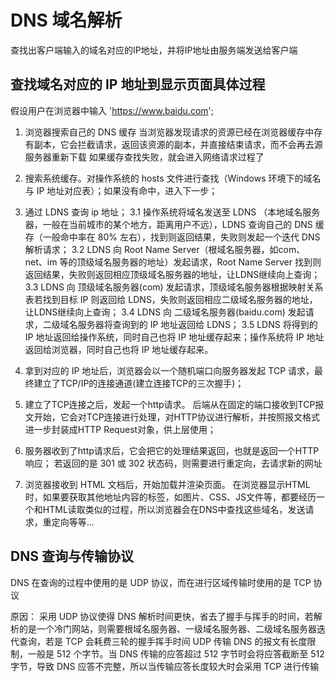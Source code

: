 # DNS 域名解析

查找出客户端输入的域名对应的IP地址，并将IP地址由服务端发送给客户端

## 查找域名对应的 IP 地址到显示页面具体过程

假设用户在浏览器中输入 'https://www.baidu.com';

1. 浏览器搜索自己的 DNS 缓存
当浏览器发现请求的资源已经在浏览器缓存中存有副本，它会拦截请求，返回该资源的副本，并直接结束请求，而不会再去源服务器重新下载
如果缓存查找失败，就会进入网络请求过程了

2. 搜索系统缓存。对操作系统的 hosts 文件进行查找（Windows 环境下的域名与 IP 地址对应表）；如果没有命中，进入下一步；

3. 通过 LDNS 查询 ip 地址；
3.1 操作系统将域名发送至 LDNS （本地域名服务器，一般在当前城市的某个地方，距离用户不远），LDNS 查询自己的 DNS 缓存（一般命中率在 80% 左右），找到则返回结果，失败则发起一个迭代 DNS 解析请求；
3.2 LDNS 向 Root Name Server（根域名服务器，如com、net、im 等的顶级域名服务器的地址）发起请求，Root Name Server 找到则返回结果，失败则返回相应顶级域名服务器的地址，让LDNS继续向上查询；
3.3 LDNS 向 顶级域名服务器(com) 发起请求，顶级域名服务器根据映射关系表若找到目标 IP 则返回给 LDNS，失败则返回相应二级域名服务器的地址，让LDNS继续向上查询；
3.4 LDNS 向 二级域名服务器(baidu.com) 发起请求，二级域名服务器将查询到的 IP 地址返回给 LDNS；
3.5 LDNS 将得到的 IP 地址返回给操作系统，同时自己也将 IP 地址缓存起来；操作系统将 IP 地址返回给浏览器，同时自己也将 IP 地址缓存起来。

4. 拿到对应的 IP 地址后，浏览器会以一个随机端口向服务器发起 TCP 请求，最终建立了TCP/IP的连接通道(建立连接TCP的三次握手)；

5. 建立了TCP连接之后，发起一个http请求。
后端从在固定的端口接收到TCP报文开始，它会对TCP连接进行处理，对HTTP协议进行解析，并按照报文格式进一步封装成HTTP Request对象，供上层使用；

6. 服务器收到了http请求后，它会把它的处理结果返回，也就是返回一个HTTP响应；
若返回的是 301 或 302 状态码，则需要进行重定向，去请求新的网址

7. 浏览器接收到 HTML 文档后，开始加载并渲染页面。
在浏览器显示HTML时，如果要获取其他地址内容的标签，如图片、CSS、JS文件等，都要经历一个和HTML读取类似的过程，所以浏览器会在DNS中查找这些域名，发送请求，重定向等等...

## DNS 查询与传输协议

DNS 在查询的过程中使用的是 UDP 协议，而在进行区域传输时使用的是 TCP 协议

原因：
采用 UDP 协议使得 DNS 解析时间更快，省去了握手与挥手的时间，若解析的是一个冷门网站，则需要根域名服务器、一级域名服务器、二级域名服务器迭代查询，若是 TCP 会耗费三轮的握手挥手时间
UDP 传输 DNS 的报文有长度限制，一般是 512 个字节。当 DNS 传输的应答超过 512 字节时会将应答截断至 512 字节，导致 DNS 应答不完整，所以当传输应答长度较大时会采用 TCP 进行传输
